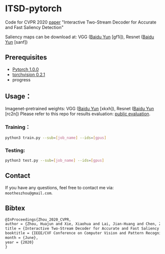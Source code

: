 # ITSD-pytorch
Code for CVPR 2020 [paper](https://openaccess.thecvf.com/content_CVPR_2020/papers/Zhou_Interactive_Two-Stream_Decoder_for_Accurate_and_Fast_Saliency_Detection_CVPR_2020_paper.pdf) "Interactive Two-Stream Decoder for Accurate and Fast Saliency Detection"

Saliency maps can be download at: VGG ([Baidu Yun](https://pan.baidu.com/s/1AdkLgfOK1jwgcqk06zwOwQ) \[gf1i\]), Resnet ([Baidu Yun](https://pan.baidu.com/s/1Gu9RpKuMdZrj1iJvh4A2og) \[sanf\])

## Prerequisites

- [Pytorch 1.0.0](http://pytorch.org/)
- [torchvision 0.2.1](http://pytorch.org/)
- progress

## Usage：
Imagenet-pretrained weights: VGG ([Baidu Yun](https://pan.baidu.com/s/1Ii1Z3qqCxSk9LB6tiA9Q1g) \[xkxh\]), Resnet ([Baidu Yun](https://pan.baidu.com/s/1_-A3ACWKZEN1VXtKTAo3Nw) \[rc2n\])
Please refer to this repo for results evaluation: [public evaluation](https://github.com/Andrew-Qibin/SalMetric).
 
### Training：
```bash
python3 train.py --sub=[job_name] --ids=[gpus] 
```

### Testing:
```bash
python3 test.py --sub=[job_name] --ids=[gpus] 
```

## Contact
If you have any questions, feel free to contact me via: `mootheszhou@gmail.com`.


## Bibtex
```latex
@InProceedings{Zhou_2020_CVPR,
author = {Zhou, Huajun and Xie, Xiaohua and Lai, Jian-Huang and Chen, Zixuan and Yang, Lingxiao},
title = {Interactive Two-Stream Decoder for Accurate and Fast Saliency Detection},
booktitle = {IEEE/CVF Conference on Computer Vision and Pattern Recognition (CVPR)},
month = {June},
year = {2020}
} 
```
